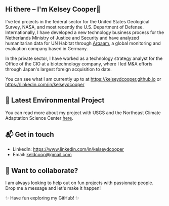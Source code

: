  
## Hi there – I'm Kelsey Cooper👋


I've led projects in the federal sector for the United States Geological Survey, NASA, and most recently the U.S. Department of Defense. Internationally, I have developed a new technology business process for the Netherlands Ministry of Justice and Security and have analyzed humanitarian data for UN Habitat through [Arqaam](https://www.arqaam.org/), a global monitoring and evaluation company based in Germany. 

In the private sector, I have worked as a technology strategy analyst for the Office of the CIO at a biotechnology company, where I led M&A efforts through Japan's largest foreign acquisition to date. 

You can see what I am currently up to at https://kelseydcooper.github.io  or https://linkedin.com/in/kelseydcooper


## 🌲 Latest Environmental Project 
You can read more about my project with USGS and the Northeast Climate Adaptation Science Center [here](https://necsc.umass.edu/projects/one-hundred-parks-and-counting-biodiversity-findings-and-outreach-impacts-nationwide). 


## 📬 Get in touch
- LinkedIn: https://www.linkedin.com/in/kelseydcooper
- Email: keldcoop@gmail.com


## 🌿 Want to collaborate? 

I am always looking to help out on fun projects with passionate people. Drop me a message and let's make it happen!  



✨ Have fun exploring my GitHub! ✨


